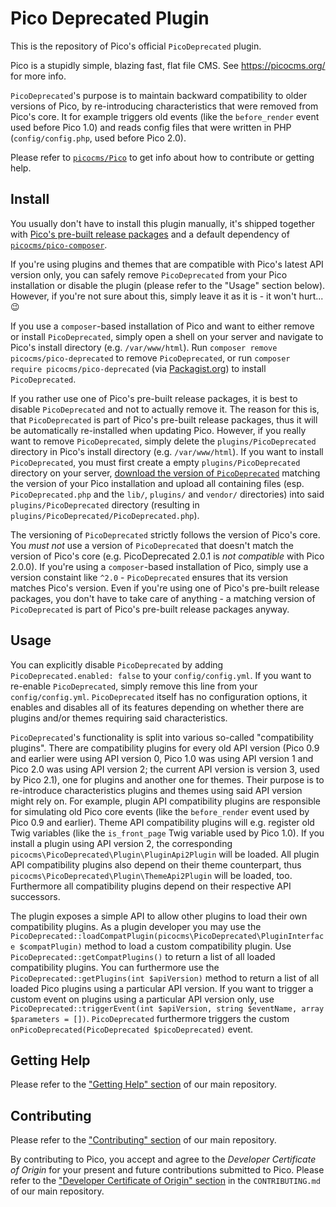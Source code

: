 Pico Deprecated Plugin
======================

This is the repository of Pico's official `PicoDeprecated` plugin.

Pico is a stupidly simple, blazing fast, flat file CMS. See https://picocms.org/ for more info.

`PicoDeprecated`'s purpose is to maintain backward compatibility to older versions of Pico, by re-introducing characteristics that were removed from Pico's core. It for example triggers old events (like the `before_render` event used before Pico 1.0) and reads config files that were written in PHP (`config/config.php`, used before Pico 2.0).

Please refer to [`picocms/Pico`](https://github.com/picocms/Pico) to get info about how to contribute or getting help.

Install
-------

You usually don't have to install this plugin manually, it's shipped together with [Pico's pre-built release packages](https://github.com/picocms/Pico/releases/latest) and a default dependency of [`picocms/pico-composer`](https://github.com/picocms/pico-composer).

If you're using plugins and themes that are compatible with Pico's latest API version only, you can safely remove `PicoDeprecated` from your Pico installation or disable the plugin (please refer to the "Usage" section below). However, if you're not sure about this, simply leave it as it is - it won't hurt... :wink:

If you use a `composer`-based installation of Pico and want to either remove or install `PicoDeprecated`, simply open a shell on your server and navigate to Pico's install directory (e.g. `/var/www/html`). Run `composer remove picocms/pico-deprecated` to remove `PicoDeprecated`, or run `composer require picocms/pico-deprecated` (via [Packagist.org](https://packagist.org/packages/picocms/pico-deprecated)) to install `PicoDeprecated`.

If you rather use one of Pico's pre-built release packages, it is best to disable `PicoDeprecated` and not to actually remove it. The reason for this is, that `PicoDeprecated` is part of Pico's pre-built release packages, thus it will be automatically re-installed when updating Pico. However, if you really want to remove `PicoDeprecated`, simply delete the `plugins/PicoDeprecated` directory in Pico's install directory (e.g. `/var/www/html`). If you want to install `PicoDeprecated`, you must first create a empty `plugins/PicoDeprecated` directory on your server, [download the version of `PicoDeprecated`](https://github.com/picocms/pico-deprecated/releases) matching the version of your Pico installation and upload all containing files (esp. `PicoDeprecated.php` and the `lib/`, `plugins/` and `vendor/` directories) into said `plugins/PicoDeprecated` directory (resulting in `plugins/PicoDeprecated/PicoDeprecated.php`).

The versioning of `PicoDeprecated` strictly follows the version of Pico's core. You *must not* use a version of `PicoDeprecated` that doesn't match the version of Pico's core (e.g. PicoDeprecated 2.0.1 is *not compatible* with Pico 2.0.0). If you're using a `composer`-based installation of Pico, simply use a version constaint like `^2.0` - `PicoDeprecated` ensures that its version matches Pico's version. Even if you're using one of Pico's pre-built release packages, you don't have to take care of anything - a matching version of `PicoDeprecated` is part of Pico's pre-built release packages anyway.

Usage
-----

You can explicitly disable `PicoDeprecated` by adding `PicoDeprecated.enabled: false` to your `config/config.yml`. If you want to re-enable `PicoDeprecated`, simply remove this line from your `config/config.yml`. `PicoDeprecated` itself has no configuration options, it enables and disables all of its features depending on whether there are plugins and/or themes requiring said characteristics.

`PicoDeprecated`'s functionality is split into various so-called "compatibility plugins". There are compatibility plugins for every old API version (Pico 0.9 and earlier were using API version 0, Pico 1.0 was using API version 1 and Pico 2.0 was using API version 2; the current API version is version 3, used by Pico 2.1), one for plugins and another one for themes. Their purpose is to re-introduce characteristics plugins and themes using said API version might rely on. For example, plugin API compatibility plugins are responsible for simulating old Pico core events (like the `before_render` event used by Pico 0.9 and earlier). Theme API compatibility plugins will e.g. register old Twig variables (like the `is_front_page` Twig variable used by Pico 1.0). If you install a plugin using API version 2, the corresponding `picocms\PicoDeprecated\Plugin\PluginApi2Plugin` will be loaded. All plugin API compatibility plugins also depend on their theme counterpart, thus `picocms\PicoDeprecated\Plugin\ThemeApi2Plugin` will be loaded, too. Furthermore all compatibility plugins depend on their respective API successors.

The plugin exposes a simple API to allow other plugins to load their own compatibility plugins. As a plugin developer you may use the `PicoDeprecated::loadCompatPlugin(picocms\PicoDeprecated\PluginInterface $compatPlugin)` method to load a custom compatibility plugin. Use `PicoDeprecated::getCompatPlugins()` to return a list of all loaded compatibility plugins. You can furthermore use the `PicoDeprecated::getPlugins(int $apiVersion)` method to return a list of all loaded Pico plugins using a particular API version. If you want to trigger a custom event on plugins using a particular API version only, use `PicoDeprecated::triggerEvent(int $apiVersion, string $eventName, array $parameters = [])`. `PicoDeprecated` furthermore triggers the custom `onPicoDeprecated(PicoDeprecated $picoDeprecated)` event.

Getting Help
------------

Please refer to the ["Getting Help" section](https://github.com/picocms/Pico#getting-help) of our main repository.

Contributing
------------

Please refer to the ["Contributing" section](https://github.com/picocms/Pico#contributing) of our main repository.

By contributing to Pico, you accept and agree to the *Developer Certificate of Origin* for your present and future contributions submitted to Pico. Please refer to the ["Developer Certificate of Origin" section](https://github.com/picocms/Pico/blob/master/CONTRIBUTING.md#developer-certificate-of-origin) in the `CONTRIBUTING.md` of our main repository.
